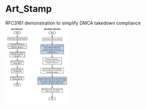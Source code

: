 # Art_Stamp
RFC3161 demonstration to simplify DMCA takedown compliance
<img src="docs/a-0.png" width=200></img>
